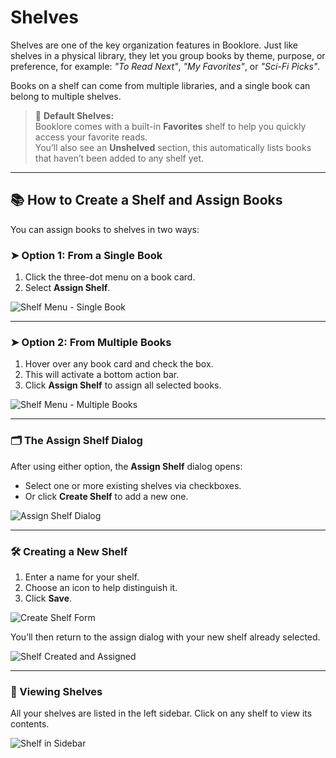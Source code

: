 # Shelves

Shelves are one of the key organization features in Booklore. Just like shelves in a physical library, they let you group books by theme, purpose, or preference, for example: *"To Read Next"*, *"My Favorites"*, or *"Sci-Fi Picks"*.

Books on a shelf can come from multiple libraries, and a single book can belong to multiple shelves.

> 📌 **Default Shelves:**  
Booklore comes with a built-in **Favorites** shelf to help you quickly access your favorite reads.  
You’ll also see an **Unshelved** section, this automatically lists books that haven’t been added to any shelf yet.

---

## 📚 How to Create a Shelf and Assign Books

You can assign books to shelves in two ways:

### ➤ Option 1: From a Single Book
1. Click the three-dot menu on a book card.
2. Select **Assign Shelf**.
   
![Shelf Menu - Single Book](/img/shelf/shelf-menu-1.jpg)

---

### ➤ Option 2: From Multiple Books
1. Hover over any book card and check the box.
2. This will activate a bottom action bar.
3. Click **Assign Shelf** to assign all selected books.

![Shelf Menu - Multiple Books](/img/shelf/shelf-menu-2.jpg)

---

### 🗂️ The Assign Shelf Dialog
After using either option, the **Assign Shelf** dialog opens:
- Select one or more existing shelves via checkboxes.
- Or click **Create Shelf** to add a new one.

![Assign Shelf Dialog](/img/shelf/shelf-create-1.jpg)

---

### 🛠️ Creating a New Shelf
1. Enter a name for your shelf.
2. Choose an icon to help distinguish it.
3. Click **Save**.

![Create Shelf Form](/img/shelf/shelf-create-2.jpg)

You’ll then return to the assign dialog with your new shelf already selected.

![Shelf Created and Assigned](/img/shelf/shelf-create-3.jpg)

---

### 📂 Viewing Shelves
All your shelves are listed in the left sidebar. Click on any shelf to view its contents.

![Shelf in Sidebar](/img/shelf/shelf-create-4.jpg)